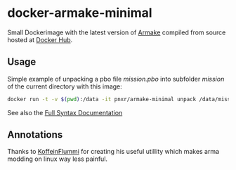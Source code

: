 # docker-armake-minimal

Small Dockerimage with the latest version of [Armake] compiled from source hosted at [Docker Hub].

## Usage
Simple example of unpacking a pbo file *mission.pbo* into subfolder *mission* of the current directory with this image:
```bash
docker run -t -v $(pwd):/data -it pnxr/armake-minimal unpack /data/mission.pbo /data/mission
```
See also the [Full Syntax Documentation]

## Annotations
Thanks to [KoffeinFlummi] for creating his useful utillity which makes arma modding on linux way less painful.

[Docker Hub]:https://hub.docker.com/r/pnxr/armake-minimal/
[Armake]:https://github.com/KoffeinFlummi/armake
[Full Syntax Documentation]: https://github.com/KoffeinFlummi/armake#usage
[KoffeinFlummi]:https://github.com/KoffeinFlummi
